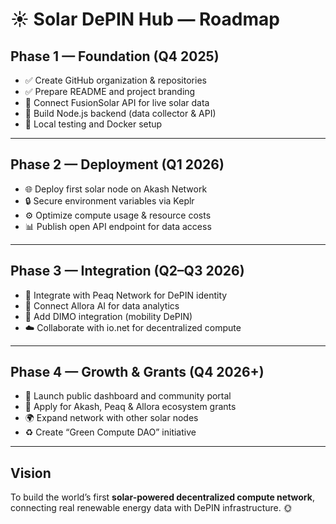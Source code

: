 # ☀️ Solar DePIN Hub — Roadmap

## Phase 1 — Foundation (Q4 2025)
- ✅ Create GitHub organization & repositories  
- ✅ Prepare README and project branding  
- 🔄 Connect FusionSolar API for live solar data  
- 🔧 Build Node.js backend (data collector & API)  
- 🧪 Local testing and Docker setup  

---

## Phase 2 — Deployment (Q1 2026)
- 🌐 Deploy first solar node on Akash Network  
- 🔒 Secure environment variables via Keplr  
- ⚙️ Optimize compute usage & resource costs  
- 📊 Publish open API endpoint for data access  

---

## Phase 3 — Integration (Q2–Q3 2026)
- 🤝 Integrate with Peaq Network for DePIN identity  
- 🧠 Connect Allora AI for data analytics  
- 🚗 Add DIMO integration (mobility DePIN)  
- ☁️ Collaborate with io.net for decentralized compute  

---

## Phase 4 — Growth & Grants (Q4 2026+)
- 📢 Launch public dashboard and community portal  
- 💸 Apply for Akash, Peaq & Allora ecosystem grants  
- 🌍 Expand network with other solar nodes  
- ♻️ Create “Green Compute DAO” initiative  

---

## Vision
To build the world’s first **solar-powered decentralized compute network**,  
connecting real renewable energy data with DePIN infrastructure. 🌞
